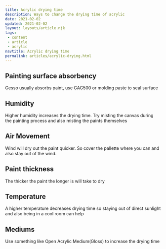 ```yaml
---
title: Acrylic drying time
description: Ways to change the drying time of acrylic
date: 2021-02-02
updated: 2021-02-02
layout: layouts/article.njk
tags: 
 - content
 - article
 - acrylic
navtitle: Acrylic drying time
permalink: articles/acrylic-drying.html
---
```


## Painting surface absorbency

Gesso usually absorbs paint, use GAG500 or molding paste to seal surface

## Humidity

Higher humidity increases the drying time. Try misting the canvas during the painting process and also misting the paints themselves

## Air Movement

Wind will dry out the paint quicker. So cover the pallette where you can and also stay out of the wind.

## Paint thickness

The thicker the paint the longer is will take to dry

## Temperature

A higher temperature decreases drying time so staying out of direct sunlight and also being in a cool room can help

## Mediums

Use something like Open Acrylic Medium(Gloss) to increase the drying time